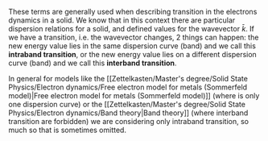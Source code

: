 These terms are generally used when describing transition in the electrons dynamics in a solid.
We know that in this context there are particular dispersion relations for a solid, and defined values for the wavevector $\bar{k}$. If we have a transition, i.e. the wavevector changes, 2 things can happen: the new energy value lies in the same dispersion curve (band) and we call this **intraband transition**, or the new energy value lies on a different dispersion curve (band) and we call this **interband transition**.

In general for models like the [[Zettelkasten/Master's degree/Solid State Physics/Electron dynamics/Free electron model for metals (Sommerfeld model)|Free electron model for metals (Sommerfeld model)]] (where is only one dispersion curve) or the [[Zettelkasten/Master's degree/Solid State Physics/Electron dynamics/Band theory|Band theory]] (where interband transition are forbidden) we are considering only intraband transition, so much so that is sometimes omitted.
